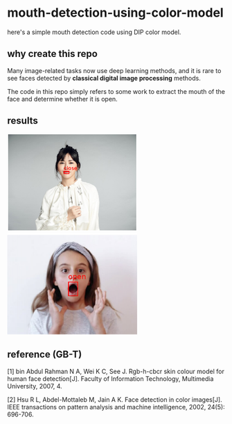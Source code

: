 # mouth-detection-using-color-model
here's a simple mouth detection code using DIP color model.

## why create this repo
Many image-related tasks now use deep learning methods, and it is rare to see faces detected by **classical digital image processing** methods. 

The code in this repo simply refers to some work to extract the mouth of the face and determine whether it is open.
## results
<img src="picture4readme/eg1.png" width = "300px">

<img src="picture4readme/eg3.png" width = "300px">

## reference (GB-T)
[1] bin Abdul Rahman N A, Wei K C, See J. Rgb-h-cbcr skin colour model for human face detection[J]. Faculty of Information Technology, Multimedia University, 2007, 4.

[2] Hsu R L, Abdel-Mottaleb M, Jain A K. Face detection in color images[J]. IEEE transactions on pattern analysis and machine intelligence, 2002, 24(5): 696-706.
